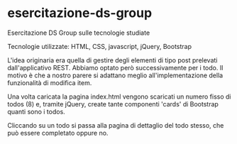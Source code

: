 # esercitazione-ds-group
Esercitazione DS Group sulle tecnologie studiate

Tecnologie utilizzate: HTML, CSS, javascript, jQuery, Bootstrap

L'idea originaria era quella di gestire degli elementi di tipo post prelevati dall'applicativo REST. Abbiamo optato però
successivamente per i todo. Il motivo è che a nostro parere si adattano meglio all'implementazione della funzionalità di 
modifica item. 

Una volta caricata la pagina index.html vengono scaricati un numero fisso di todos (8) e, tramite jQuery, create tante
componenti 'cards' di Bootstrap quanti sono i todos. 

Cliccando su un todo si passa alla pagina di dettaglio del todo stesso, che può essere completato oppure no.  

